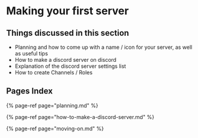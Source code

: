 # Making your first server

## Things discussed in this section

* Planning and how to come up with a name / icon for your server, as well as useful tips
* How to make a discord server on discord
* Explanation of the discord server settings list
* How to create Channels / Roles 

## **Pages Index**

{% page-ref page="planning.md" %}

{% page-ref page="how-to-make-a-discord-server.md" %}

{% page-ref page="moving-on.md" %}



